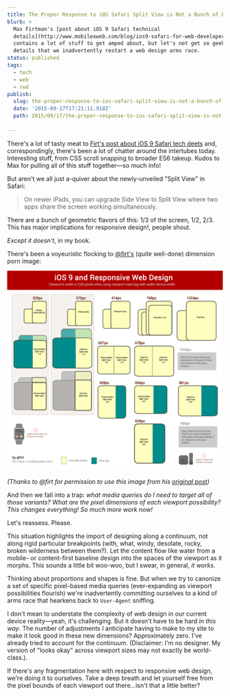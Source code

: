 ```yaml
---
title: The Proper Response to iOS Safari Split View is Not a Bunch of Bean-Counting Pixel Math
blurb: >
  Max Firtman's [post about iOS 9 Safari technical
  details](http://www.mobilexweb.com/blog/ios9-safari-for-web-developers)
  contains a lot of stuff to get amped about, but let's not get so geeked over
  details that we inadvertently restart a web design arms race.
status: published
tags:
  - tech
  - web
  - rwd
publish:
  slug: the-proper-response-to-ios-safari-split-view-is-not-a-bunch-of-bean-counting-pixel-math
  date: '2015-09-17T17:21:11.918Z'
  path: 2015/09/17/the-proper-response-to-ios-safari-split-view-is-not-a-bunch-of-bean-counting-pixel-math/index.md

---
```


There's a lot of tasty meat to [Firt's post about iOS 9 Safari tech deets](http://www.mobilexweb.com/blog/ios9-safari-for-web-developers) and, correspondingly, there's been a lot of chatter around the intertubes today. Interesting stuff, from CSS scroll snapping to broader ES6 takeup. Kudos to Max for pulling all of this stuff together—so much info!

But aren't we all just a-quiver about the newly-unveiled "Split View" in Safari:

> On newer iPads, you can upgrade Side View to Split View where two apps share the screen working simultaneously.

There are a bunch of geometric flavors of this: 1/3 of the screen, 1/2, 2/3. This has major implications for responsive design!, people shout.

_Except it doesn't_, in my book.

There's been a voyeuristic flocking to [@firt's](https://twitter.com/firt) (_quite_ well-done) dimension porn image:

![Image copyright Maximilian Firtman @firt, used with permission: viewport dimensions in iOS 9 Safari split view on iPad](ios9rwd.png)

_(Thanks to @firt for permission to use this image from his [original post](http://www.mobilexweb.com/blog/ios9-safari-for-web-developers))_

And then we fall into a trap: _what media queries do I need to target all of those variants?_ _What are the pixel dimensions of each viewport possibility?_ _This changes everything! So much more work now!_

Let's reassess. Please.

This situation highlights the import of designing along a continuum, not along rigid particular breakpoints (with, what, windy, desolate, rocky, broken wilderness between them?). Let the content flow like water from a mobile- or content-first baseline design into the spaces of the viewport as it morphs. This sounds a little bit woo-woo, but I swear, in general, _it works_.

Thinking about proportions and shapes is fine. But when we try to canonize a set of specific pixel-based media queries (ever-expanding as viewport possibilities flourish) we're inadvertently committing ourselves to a kind of arms race that hearkens back to `User-Agent` sniffing.

I don't mean to understate the complexity of web design in our current device reality—yeah, it's challenging. But it doesn't have to be hard _in this way_. The number of adjustments I anticipate having to make to my site to make it look good in these new dimensions? Approximately zero. I've already tried to account for the continuum. (Disclaimer: I'm no designer. My version of "looks okay" across viewport sizes may not exactly be world-class.).

If there's any fragmentation here with respect to responsive web design, we're doing it to ourselves. Take a deep breath and let yourself free from the pixel bounds of each viewport out there...isn't that a little better?
